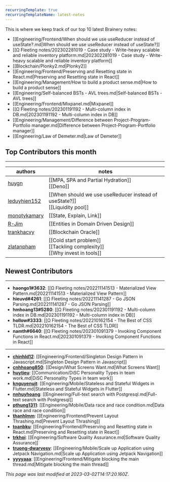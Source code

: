 ```yaml
---
recurringTemplate: true
recurringTemplateName: latest-notes
---
```


This is where we keep track of our top 10 latest Brainery notes:

- [[Engineering/Frontend/When should we use useReducer instead of useState?.md|When should we use useReducer instead of useState?]]
- [[Ω Fleeting notes/202302281019 - Case study - Write-heavy scalable and reliable inventory platform.md|202302281019 - Case study - Write-heavy scalable and reliable inventory platform]]
- [[Blockchain/Plonky2.md|Plonky2]]
- [[Engineering/Frontend/Preserving and Resetting state in React.md|Preserving and Resetting state in React]]
- [[Engineering/Management/How to build a product sense.md|How to build a product sense]]
- [[Engineering/Self-balanced BSTs - AVL trees.md|Self-balanced BSTs - AVL trees]]
- [[Engineering/Frontend/Mixpanel.md|Mixpanel]]
- [[Ω Fleeting notes/202301191192 - Multi-column index in DB.md|202301191192 - Multi-column index in DB]]
- [[Engineering/Management/Difference between Project-Program-Portfolio manager.md|Difference between Project-Program-Portfolio manager]]
- [[Engineering/Law of Demeter.md|Law of Demeter]]


## Top Contributors this month
---
| authors | notes |
| ------- | ----- |
| [huygn](https://github.com/huygn) |  [[MPA, SPA and Partial Hydration]]<br> [[Deno]]<br>|
| [leduyhien152](https://github.com/leduyhien152) |  [[When should we use useReducer instead of useState?]]<br> [[Liquidity pool]]<br>|
| [monotykamary](https://github.com/monotykamary) |  [[State, Explain, Link]]<br>|
| [R-Jim](https://github.com/R-Jim) |  [[Entities in Domain Driven Design]]<br>|
| [trankhacvy](https://github.com/trankhacvy) |  [[Blockchain Oracle]]<br>|
| [zlatanpham](https://github.com/zlatanpham) |  [[Cold start problem]]<br> [[Tackling complexity]]<br> [[Why invest in tools]]<br>|



## Newest Contributors
---
- **haongo1#3632**: [[Ω Fleeting notes/202211141513 - Materialized View Pattern.md|202211141513 - Materialized View Pattern]]
- **hieuvd#4261**: [[Ω Fleeting notes/202211141287 - Go JSON Parsing.md|202211141287 - Go JSON Parsing]]
- **hmhoang13#5280**: [[Ω Fleeting notes/202301191192 - Multi-column index in DB.md|202301191192 - Multi-column index in DB]]
- **hollow#3333**: [[Ω Fleeting notes/202210162154 - The Best of CSS TLDR.md|202210162154 - The Best of CSS TLDR]]
- **namth#6640**: [[Ω Fleeting notes/202301091379 - Invoking Component Functions in React.md|202301091379 - Invoking Component Functions in React]]

---
- **[chinhld12](https://github.com/chinhld12)**: [[Engineering/Frontend/Singleton Design Pattern in Javascript.md|Singleton Design Pattern in Javascript]]
- **[cnhhoang850](https://github.com/cnhhoang850)**: [[Design/What Screens Want.md|What Screens Want]]
- **[huytieu](https://github.com/huytieu)**: [[Communication/DiSC Personality Types in team work.md|DiSC Personality Types in team work]]
- **[knguyenuit](https://github.com/knguyenuit)**: [[Engineering/Mobile/Stateless and Stateful Widgets in Flutter.md|Stateless and Stateful Widgets in Flutter]]
- **[nnhuyhoang](https://github.com/nnhuyhoang)**: [[Engineering/Full-text search with Postgresql.md|Full-text search with Postgresql]]
- **[pthung1311](https://github.com/pthung1311)**: [[Engineering/Mobile/Data race and race condition.md|Data race and race condition]]
- **[thanhlmm](https://github.com/thanhlmm)**: [[Engineering/Frontend/Prevent Layout Thrashing.md|Prevent Layout Thrashing]]
- **[toanbku](https://github.com/toanbku)**: [[Engineering/Frontend/Preserving and Resetting state in React.md|Preserving and Resetting state in React]]
- **[trkhoi](https://github.com/trkhoi)**: [[Engineering/Software Quality Assurance.md|Software Quality Assurance]]
- **[truong-dwarvesv](https://github.com/truong-dwarvesv)**: [[Engineering/Mobile/Scale up Application using Jetpack Navigation.md|Scale up Application using Jetpack Navigation]]
- **[yyyyaaa](https://github.com/yyyyaaa)**: [[Engineering/Frontend/Mitigate blocking the main thread.md|Mitigate blocking the main thread]]


*This page was last modified at 2023-03-02T14:17:20.160Z*.